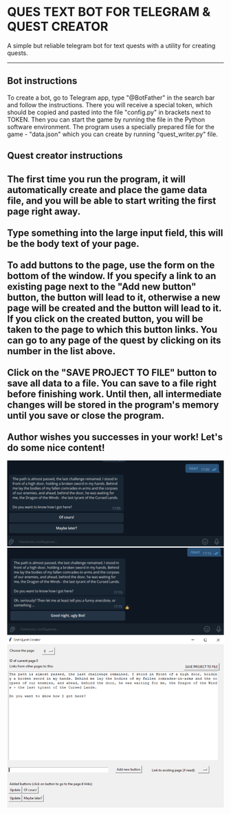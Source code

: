 # QUES TEXT BOT FOR TELEGRAM & QUEST CREATOR
A simple but reliable telegram bot for text quests with a utility for creating quests.
- - - - - -
## Bot instructions
To create a bot, go to Telegram app, type "@BotFather" in the search bar and follow the instructions. There you will receive a special token, which should be copied and pasted into the file "config.py" in brackets next to TOKEN. Then you can start the game by running the file in the Python software environment.
The program uses a specially prepared file for the game - "data.json" which you can create by running "quest_writer.py" file.
## Quest creator instructions
The first time you run the program, it will automatically create and place the game data file, and you will be able to start writing the first page right away.<br/><br/> 
Type something into the large input field, this will be the body text of your page.<br/><br/>
To add buttons to the page, use the form on the bottom of the window. If you specify a link to an existing page next to the "Add new button" button, the button will lead to it, otherwise a new page will be created and the button will lead to it. If you click on the created button, you will be taken to the page to which this button links. You can go to any page of the quest by clicking on its number in the list above.<br/><br/>
Click on the "SAVE PROJECT TO FILE" button to save all data to a file. You can save to a file right before finishing work. Until then, all intermediate changes will be stored in the program's memory until you save or close the program.<br/><br/>
Author wishes you successes in your work! Let's do some nice content!
---
![](1.png)
![](2.png)
![](3.png)